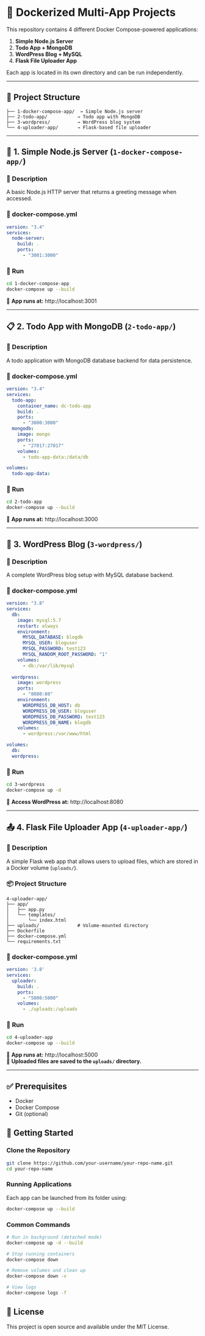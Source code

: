 # 🚀 Dockerized Multi-App Projects

This repository contains 4 different Docker Compose-powered applications:

1. **Simple Node.js Server**
2. **Todo App + MongoDB**
3. **WordPress Blog + MySQL**
4. **Flask File Uploader App**

Each app is located in its own directory and can be run independently.

---

## 📁 Project Structure

```
├── 1-docker-compose-app/  → Simple Node.js server
├── 2-todo-app/           → Todo app with MongoDB
├── 3-wordpress/          → WordPress blog system
└── 4-uploader-app/       → Flask-based file uploader
```

---

## 🧱 1. Simple Node.js Server (`1-docker-compose-app/`)

### 📄 Description
A basic Node.js HTTP server that returns a greeting message when accessed.

### 🐳 docker-compose.yml
```yaml
version: "3.4"
services:
  node-server:
    build: .
    ports:
      - "3001:3000"
```

### 🚀 Run
```bash
cd 1-docker-compose-app
docker-compose up --build
```

📍 **App runs at:** http://localhost:3001

---

## 📋 2. Todo App with MongoDB (`2-todo-app/`)

### 📄 Description
A todo application with MongoDB database backend for data persistence.

### 🐳 docker-compose.yml
```yaml
version: "3.4"
services:
  todo-app:
    container_name: dc-todo-app
    build: .
    ports:
      - "3000:3000"
  mongodb:
    image: mongo
    ports:
      - "27017:27017"
    volumes:
      - todo-app-data:/data/db

volumes:
  todo-app-data:
```

### 🚀 Run
```bash
cd 2-todo-app
docker-compose up --build
```

📍 **App runs at:** http://localhost:3000

---

## 📝 3. WordPress Blog (`3-wordpress/`)

### 📄 Description
A complete WordPress blog setup with MySQL database backend.

### 🐳 docker-compose.yml
```yaml
version: "3.8"
services:
  db:
    image: mysql:5.7
    restart: always
    environment:
      MYSQL_DATABASE: blogdb
      MYSQL_USER: bloguser
      MYSQL_PASSWORD: test123
      MYSQL_RANDOM_ROOT_PASSWORD: "1"
    volumes:
      - db:/var/lib/mysql
  
  wordpress:
    image: wordpress
    ports:
      - "8080:80"
    environment:
      WORDPRESS_DB_HOST: db
      WORDPRESS_DB_USER: bloguser
      WORDPRESS_DB_PASSWORD: test123
      WORDPRESS_DB_NAME: blogdb
    volumes:
      - wordpress:/var/www/html

volumes:
  db:
  wordpress:
```

### 🚀 Run
```bash
cd 3-wordpress
docker-compose up -d
```

📍 **Access WordPress at:** http://localhost:8080

---

## 📤 4. Flask File Uploader App (`4-uploader-app/`)

### 📄 Description
A simple Flask web app that allows users to upload files, which are stored in a Docker volume (`uploads/`).

### 📦 Project Structure
```
4-uploader-app/
├── app/
│   ├── app.py
│   └── templates/
│       └── index.html
├── uploads/              # Volume-mounted directory
├── Dockerfile
├── docker-compose.yml
└── requirements.txt
```

### 🐳 docker-compose.yml
```yaml
version: '3.8'
services:
  uploader:
    build: .
    ports:
      - "5000:5000"
    volumes:
      - ./uploads:/uploads
```

### 🚀 Run
```bash
cd 4-uploader-app
docker-compose up --build
```

📍 **App runs at:** http://localhost:5000  
📁 **Uploaded files are saved to the `uploads/` directory.**

---

## ✅ Prerequisites

- Docker
- Docker Compose
- Git (optional)

## 📂 Getting Started

### Clone the Repository
```bash
git clone https://github.com/your-username/your-repo-name.git
cd your-repo-name
```

### Running Applications
Each app can be launched from its folder using:

```bash
docker-compose up --build
```

### Common Commands
```bash
# Run in background (detached mode)
docker-compose up -d --build

# Stop running containers
docker-compose down

# Remove volumes and clean up
docker-compose down -v

# View logs
docker-compose logs -f
```



## 📝 License

This project is open source and available under the MIT License.


